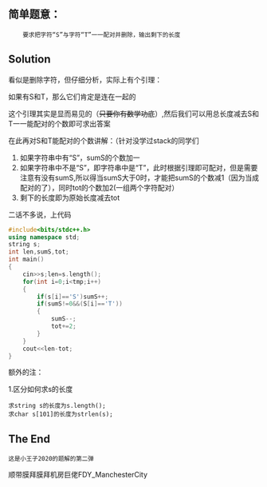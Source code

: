 ## 简单题意：

		要求把字符“S”与字符“T”一一配对并删除，输出剩下的长度
## Solution

看似是删除字符，但仔细分析，实际上有个引理：
  
  如果有S和T，那么它们肯定是连在一起的
  
这个引理其实是显而易见的（~~只要你有数学功底~~）,然后我们可以用总长度减去S和T一一能配对的个数即可求出答案

在此再对S和T能配对的个数讲解：（针对没学过stack的同学们

1. 如果字符串中有“S”，sumS的个数加一
2. 如果字符串中不是“S”，即字符串中是“T”，此时根据引理即可配对，但是需要注意有没有sumS,所以得当sumS大于0时，才能把sumS的个数减1（因为当成配对的了），同时tot的个数加2(一组两个字符配对）
3. 剩下的长度即为原始长度减去tot

二话不多说，上代码
```cpp
#include<bits/stdc++.h>
using namespace std;
string s;
int len,sumS,tot;
int main()
{
	cin>>s;len=s.length();
	for(int i=0;i<tmp;i++)
    {
		if(s[i]=='S')sumS++;
		if(sumS!=0&&(S[i]=='T'))
        {
			sumS--;
			tot+=2;
		}
	}
	cout<<len-tot;
}
```
额外的注：

1.区分如何求s的长度

	求string s的长度为s.length();
 	求char s[101]的长度为strlen(s);


## The End
	这是小王子2020的题解的第二弹
   顺带膜拜膜拜机房巨佬FDY_ManchesterCity
